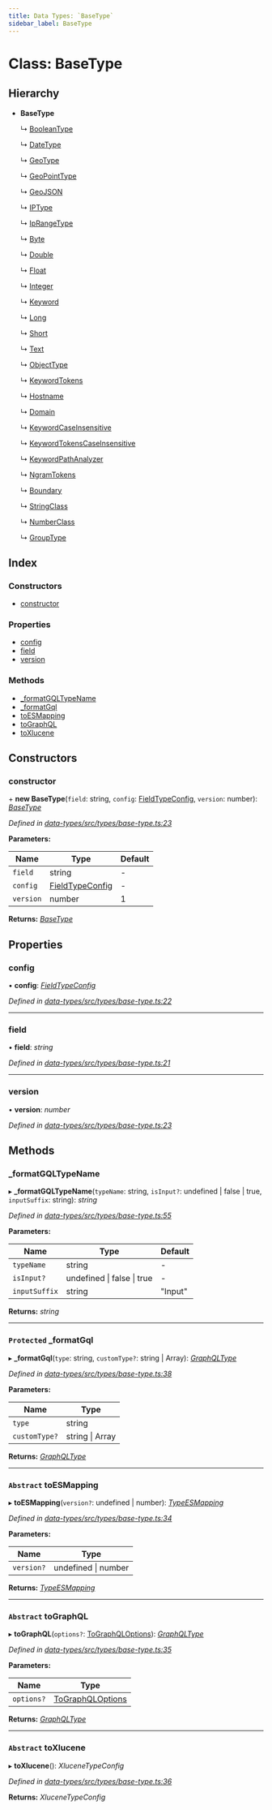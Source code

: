 ```yaml
---
title: Data Types: `BaseType`
sidebar_label: BaseType
---
```


# Class: BaseType

## Hierarchy

* **BaseType**

  ↳ [BooleanType](booleantype.md)

  ↳ [DateType](datetype.md)

  ↳ [GeoType](geotype.md)

  ↳ [GeoPointType](geopointtype.md)

  ↳ [GeoJSON](geojson.md)

  ↳ [IPType](iptype.md)

  ↳ [IpRangeType](iprangetype.md)

  ↳ [Byte](byte.md)

  ↳ [Double](double.md)

  ↳ [Float](float.md)

  ↳ [Integer](integer.md)

  ↳ [Keyword](keyword.md)

  ↳ [Long](long.md)

  ↳ [Short](short.md)

  ↳ [Text](text.md)

  ↳ [ObjectType](objecttype.md)

  ↳ [KeywordTokens](keywordtokens.md)

  ↳ [Hostname](hostname.md)

  ↳ [Domain](domain.md)

  ↳ [KeywordCaseInsensitive](keywordcaseinsensitive.md)

  ↳ [KeywordTokensCaseInsensitive](keywordtokenscaseinsensitive.md)

  ↳ [KeywordPathAnalyzer](keywordpathanalyzer.md)

  ↳ [NgramTokens](ngramtokens.md)

  ↳ [Boundary](boundary.md)

  ↳ [StringClass](stringclass.md)

  ↳ [NumberClass](numberclass.md)

  ↳ [GroupType](grouptype.md)

## Index

### Constructors

* [constructor](basetype.md#constructor)

### Properties

* [config](basetype.md#config)
* [field](basetype.md#field)
* [version](basetype.md#version)

### Methods

* [_formatGQLTypeName](basetype.md#_formatgqltypename)
* [_formatGql](basetype.md#protected-_formatgql)
* [toESMapping](basetype.md#abstract-toesmapping)
* [toGraphQL](basetype.md#abstract-tographql)
* [toXlucene](basetype.md#abstract-toxlucene)

## Constructors

###  constructor

\+ **new BaseType**(`field`: string, `config`: [FieldTypeConfig](../overview.md#fieldtypeconfig), `version`: number): *[BaseType](basetype.md)*

*Defined in [data-types/src/types/base-type.ts:23](https://github.com/terascope/teraslice/blob/653cf7530/packages/data-types/src/types/base-type.ts#L23)*

**Parameters:**

Name | Type | Default |
------ | ------ | ------ |
`field` | string | - |
`config` | [FieldTypeConfig](../overview.md#fieldtypeconfig) | - |
`version` | number | 1 |

**Returns:** *[BaseType](basetype.md)*

## Properties

###  config

• **config**: *[FieldTypeConfig](../overview.md#fieldtypeconfig)*

*Defined in [data-types/src/types/base-type.ts:22](https://github.com/terascope/teraslice/blob/653cf7530/packages/data-types/src/types/base-type.ts#L22)*

___

###  field

• **field**: *string*

*Defined in [data-types/src/types/base-type.ts:21](https://github.com/terascope/teraslice/blob/653cf7530/packages/data-types/src/types/base-type.ts#L21)*

___

###  version

• **version**: *number*

*Defined in [data-types/src/types/base-type.ts:23](https://github.com/terascope/teraslice/blob/653cf7530/packages/data-types/src/types/base-type.ts#L23)*

## Methods

###  _formatGQLTypeName

▸ **_formatGQLTypeName**(`typeName`: string, `isInput?`: undefined | false | true, `inputSuffix`: string): *string*

*Defined in [data-types/src/types/base-type.ts:55](https://github.com/terascope/teraslice/blob/653cf7530/packages/data-types/src/types/base-type.ts#L55)*

**Parameters:**

Name | Type | Default |
------ | ------ | ------ |
`typeName` | string | - |
`isInput?` | undefined &#124; false &#124; true | - |
`inputSuffix` | string | "Input" |

**Returns:** *string*

___

### `Protected` _formatGql

▸ **_formatGql**(`type`: string, `customType?`: string | Array): *[GraphQLType](../interfaces/graphqltype.md)*

*Defined in [data-types/src/types/base-type.ts:38](https://github.com/terascope/teraslice/blob/653cf7530/packages/data-types/src/types/base-type.ts#L38)*

**Parameters:**

Name | Type |
------ | ------ |
`type` | string |
`customType?` | string &#124; Array |

**Returns:** *[GraphQLType](../interfaces/graphqltype.md)*

___

### `Abstract` toESMapping

▸ **toESMapping**(`version?`: undefined | number): *[TypeESMapping](../interfaces/typeesmapping.md)*

*Defined in [data-types/src/types/base-type.ts:34](https://github.com/terascope/teraslice/blob/653cf7530/packages/data-types/src/types/base-type.ts#L34)*

**Parameters:**

Name | Type |
------ | ------ |
`version?` | undefined &#124; number |

**Returns:** *[TypeESMapping](../interfaces/typeesmapping.md)*

___

### `Abstract` toGraphQL

▸ **toGraphQL**(`options?`: [ToGraphQLOptions](../overview.md#tographqloptions)): *[GraphQLType](../interfaces/graphqltype.md)*

*Defined in [data-types/src/types/base-type.ts:35](https://github.com/terascope/teraslice/blob/653cf7530/packages/data-types/src/types/base-type.ts#L35)*

**Parameters:**

Name | Type |
------ | ------ |
`options?` | [ToGraphQLOptions](../overview.md#tographqloptions) |

**Returns:** *[GraphQLType](../interfaces/graphqltype.md)*

___

### `Abstract` toXlucene

▸ **toXlucene**(): *XluceneTypeConfig*

*Defined in [data-types/src/types/base-type.ts:36](https://github.com/terascope/teraslice/blob/653cf7530/packages/data-types/src/types/base-type.ts#L36)*

**Returns:** *XluceneTypeConfig*

